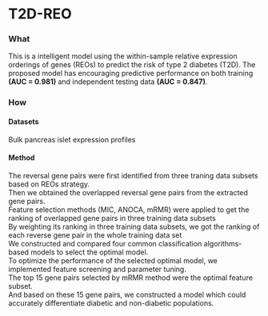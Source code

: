 # T2D-REO
### What
This is a intelligent model using the within-sample relative expression orderings of genes (REOs) to predict the risk of type 2 diabetes (T2D).
The proposed model has encouraging predictive performance on both training **(AUC = 0.981)** and independent testing data **(AUC = 0.847)**.

### How
#### Datasets
Bulk pancreas islet expression profiles
#### Method
The reversal gene pairs were first identified from three traning data subsets based on REOs strategy.\
Then we obtained the overlapped reversal gene pairs from the extracted gene pairs.\
Feature selection methods (MIC, ANOCA, mRMR) were applied to get the ranking of overlapped gene pairs in three training data subsets\
By weighting its ranking in three training data subsets, we got the ranking of each reverse gene pair in the whole training data set\
We constructed and compared four common classification algorithms-based models to select the optimal model.\
To optimize the performance of the selected optimal model, we implemented feature screening and parameter tuning.\
The top 15 gene pairs selected by mRMR method were the optimal feature subset.\
And based on these 15 gene pairs, we constructed a model which could accurately differentiate diabetic and non-diabetic populations.

